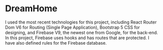 # DreamHome
I used the most recent technologies for this project, including React Router Dom V6 for Routing (Single Page Application), Bootstrap 5 CSS for designing, and Firebase V9, the newest one from Google, for the back-end. In this project, Firebase uses hooks and has routes that are protected. I have also defined rules for the Firebase database.
